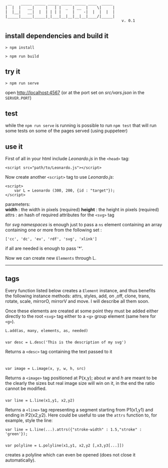 ```
 __    _____ _____ _____ _____ _____ ____  _____ 
|  |  |   __|     |   | |  _  | __  |    \|     |
|  |__|   __|  |  | | | |     |    -|  |  |  |  |
|_____|_____|_____|_|___|__|__|__|__|____/|_____|
                                                    v. 0.1
```


## install dependencies and build it

`> npm install`

`> npm run build`

## try it  

`> npm run serve`

open [http://localhost:4567](http://localhost:4567) (or at the port set on _src/vars.json_ in the `SERVER.PORT`)

## test

while the `npm run serve` is running is possible to run `npm test` that will run some tests on some of the pages served (using puppeteer)

## use it

First of all in your html include _Leonardo.js_ in the `<head>` tag:  

    <script src="path/to/Leonardo.js"></script>

Now create another `<script>` tag to use _Leonardo.js_:  

```
<script>
    var L = Leonardo (300, 200, {id : "target"});
</script>
```

parameters:  
**width** : the width in pixels (required)
**height** : the height in pixels (required)
attrs : an hash of required attributes for the `<svg>` tag

for _svg namespaces_ is enough just to pass a `ns` element containing an array containing one or more from the following set :
```
['cc', 'dc', 'ev', 'rdf', 'svg', 'xlink']
```
if all are needed is enough to pass '*'.  




Now we can create new `Elements` through L.


---
## tags  

Every function listed below creates a `Element` instance, and thus benefits the following instance methods: attrs, styles, add, on ,off, clone, trans, rotate, scale, mirrorO, mirrorV and move. I will describe all them soon.

Once these elements are created at some point they must be added either directly to the root `<svg>` tag either to a `<g>` group element (same here for `<g>`).
```
L.add(as, many, elements, as, needed)
```

### <desc> 
```
var desc = L.desc('This is the description of my svg')
```
Returns a `<desc>` tag containing the text passed to it

### <image>  
```
var image = L.image(x, y, w, h, src)
```
Returns a `<image>` tag positioned at P{x,y}; about _w_ and _h_ are meant to be the clearly the sizes but  real image size will win on it, in the end the ratio cannot be modified.

### <line>  
```
var line = L.line(x1,y1, x2,y2)
```
Returns a `<line>` tag representing a segment starting from P1(x1,y1) and ending in P2(x2,y2).
Here could be useful to use the `attrs` function to, for example, style the line:  
```
var line = L.line(...).attrs({"stroke-width" : 1.5,"stroke" : 'green'});
```

### <polyline>
```
var polyline = L.polyline(x1,y1, x2,y2 [,x3,y3[...]])
```
creates a polyline which can even be opened (does not close it automatically). 









